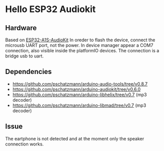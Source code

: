 # Hello ESP32 Audiokit

## Hardware

Based on [ESP32-A1S-AudioKit](https://docs.ai-thinker.com/en/esp32-audio-kit)
In oreder to flash the device, connect the microusb UART port, not the power.
In device manager appear a COM7 connection, also visible inside the platformIO devices.
The connection is a bridge usb to uart.

## Dependencies

- https://github.com/pschatzmann/arduino-audio-tools/tree/v0.8.7
- https://github.com/pschatzmann/arduino-audiokit/tree/v0.6.0
- https://github.com/pschatzmann/arduino-libhelix/tree/v0.7 (mp3 decoder)
- https://github.com/pschatzmann/arduino-libmad/tree/v0.7 (mp3 decoder)


## Issue
The eartphone is not detected and at  the moment only the speaker connection works.